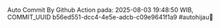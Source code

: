 Auto Commit By Github Action pada: 2025-08-03 19:48:50 WIB, COMMIT_UUID b56ed551-dcc4-4e5e-adcb-c09e9641f1a9 #autohijau🗿
